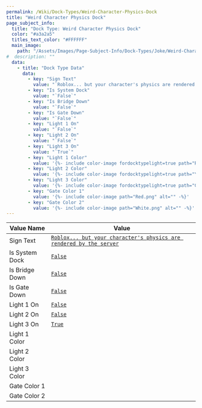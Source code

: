 ```yaml
---
permalink: /Wiki/Dock-Types/Weird-Character-Physics-Dock
title: "Weird Character Physics Dock"
page_subject_info:
  title: "Dock Type: Weird Character Physics Dock"
  color: "#a3a2a5"
  titles_text_color: "#FFFFFF"
  main_image:
    path: "/Assets/Images/Page-Subject-Info/Dock-Types/Joke/Weird-Character-Physics-Dock.png"
#  description: ""
  data:
    - title: "Dock Type Data"
      data:
        - key: "Sign Text"
          value: "`Roblox... but your character's physics are rendered by the server`"
        - key: "Is System Dock"
          value: "`False`"
        - key: "Is Bridge Down"
          value: "`False`"
        - key: "Is Gate Down"
          value: "`False`"
        - key: "Light 1 On"
          value: "`False`"
        - key: "Light 2 On"
          value: "`False`"
        - key: "Light 3 On"
          value: "`True`"
        - key: "Light 1 Color"
          value: '{%- include color-image fordocktypelight=true path="Red.png" alt="" -%}'
        - key: "Light 2 Color"
          value: '{%- include color-image fordocktypelight=true path="Yellow.png" alt="" -%}'
        - key: "Light 3 Color"
          value: '{%- include color-image fordocktypelight=true path="Green.png" alt="" -%}'
        - key: "Gate Color 1"
          value: '{%- include color-image path="Red.png" alt="" -%}'
        - key: "Gate Color 2"
          value: '{%- include color-image path="White.png" alt="" -%}'
---
```




| Value Name           | Value |
|-|-|
| Sign Text            | [`Roblox... but your character's physics are rendered by the server`](/RBAP-Wiki/Wiki/Value-Types#string) |
| Is System Dock       | [`False`](/RBAP-Wiki/Wiki/Value-Types#boolean) |
| Is Bridge Down       | [`False`](/RBAP-Wiki/Wiki/Value-Types#boolean) |
| Is Gate Down         | [`False`](/RBAP-Wiki/Wiki/Value-Types#boolean) |
| Light 1 On           | [`False`](/RBAP-Wiki/Wiki/Value-Types#boolean) |
| Light 2 On           | [`False`](/RBAP-Wiki/Wiki/Value-Types#boolean) |
| Light 3 On           | [`True`](/RBAP-Wiki/Wiki/Value-Types#boolean) |
| Light 1 Color        | <a href="/RBAP-Wiki/Wiki/Value-Types#color"><img class="color-image dock-type-light-color" src="/RBAP-Wiki/Assets/Images/Colors/Red.png" alt=""></a> |
| Light 2 Color        | <a href="/RBAP-Wiki/Wiki/Value-Types#color"><img class="color-image dock-type-light-color" src="/RBAP-Wiki/Assets/Images/Colors/Yellow.png" alt=""></a> |
| Light 3 Color        | <a href="/RBAP-Wiki/Wiki/Value-Types#color"><img class="color-image dock-type-light-color" src="/RBAP-Wiki/Assets/Images/Colors/Green.png" alt=""></a> |
| Gate Color 1         | <a href="/RBAP-Wiki/Wiki/Value-Types#color"><img class="color-image dock-type-light-color" src="/RBAP-Wiki/Assets/Images/Colors/Red.png" alt=""></a> |
| Gate Color 2         | <a href="/RBAP-Wiki/Wiki/Value-Types#color"><img class="color-image dock-type-light-color" src="/RBAP-Wiki/Assets/Images/Colors/White.png" alt=""></a> |

<img class="dock-type-image" src="/RBAP-Wiki/Assets/Images/Dock-Types/Joke%20Dock%20Types/Weird%20Character%20Physics%20Dock.png" alt="">